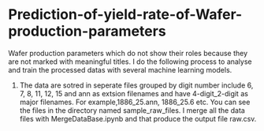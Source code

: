 # Prediction-of-yield-rate-of-Wafer-production-parameters
Wafer production parameters which do not show their roles because they are not marked with meaningful titles.
I do the following process to analyse and train the processed datas with several machine learning models.
1. The data are sotred in seperate files grouped by digit number include 6, 7, 8, 11, 12, 15 and ann as extsion filenames and have 4-digit_2-digit as major filenames. For example,1886_25.ann, 1886_25.6 etc. You can see the files in the directory named  sample_raw_files. I merge all the data files with MergeDataBase.ipynb and that produce the output file raw.csv.
